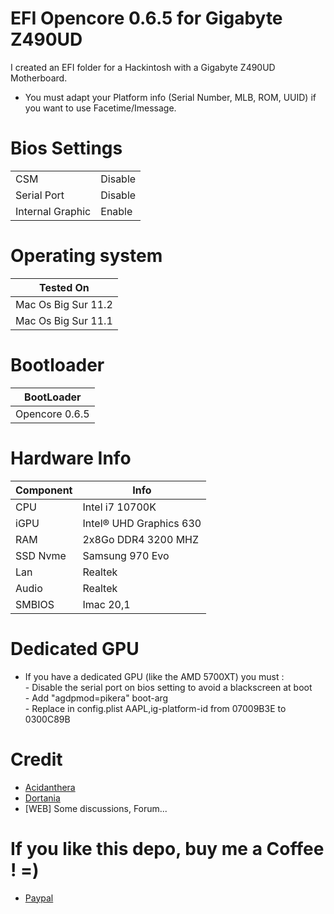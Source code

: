 # EFI Opencore 0.6.5 for Gigabyte Z490UD
I created an EFI folder for a Hackintosh with a Gigabyte Z490UD Motherboard.

- You must adapt your Platform info (Serial Number, MLB, ROM, UUID) if you want to use Facetime/Imessage.
# Bios Settings

|  |  |
| ------------- | ------------- |
| CSM  | Disable  |
| Serial Port  | Disable |
| Internal Graphic  | Enable  |

# Operating system

| Tested On | 
| ------------- |
| Mac Os Big Sur 11.2 | 
| Mac Os Big Sur 11.1 | 

# Bootloader
| BootLoader | 
| ------------- |
| Opencore 0.6.5 |


# Hardware Info
| Component | Info |
| ------------- | ------------- |
| CPU  | Intel i7 10700K  |
| iGPU  | Intel® UHD Graphics 630 |
| RAM  | 2x8Go DDR4 3200 MHZ  |
| SSD Nvme  | Samsung 970 Evo  |
| Lan  | Realtek  |
| Audio | Realtek  |
| SMBIOS | Imac 20,1 |

# Dedicated GPU
- If you have a dedicated GPU (like the AMD 5700XT) you must :  
		- Disable the serial port on bios setting to avoid a blackscreen at boot  
		- Add "agdpmod=pikera" boot-arg  
		- Replace in config.plist AAPL,ig-platform-id from 07009B3E to 0300C89B   
		
# Credit
- [Acidanthera](https://github.com/acidanthera) 
- [Dortania](https://github.com/dortania)
- [WEB] Some discussions, Forum...

# If you like this depo, buy me a Coffee ! =)
- [Paypal](https://paypal.me/pools/c/8wGwagGlFS) 


